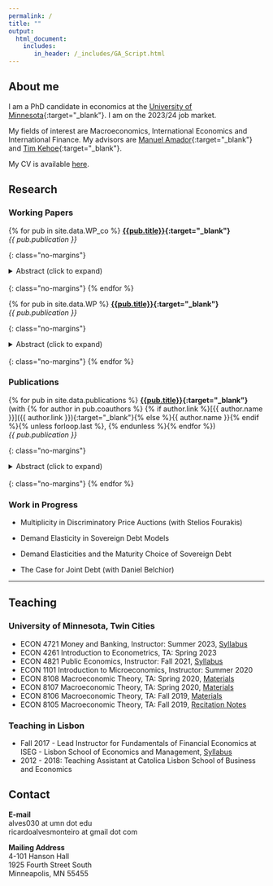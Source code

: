 ```yaml
---
permalink: /
title: ""
output: 
  html_document:
    includes:
       in_header: /_includes/GA_Script.html
---
```


## About me

I am a PhD candidate in economics at the [University of Minnesota](https://cla.umn.edu/economics){:target="_blank"}. I am on the 2023/24 job market.

My fields of interest are Macroeconomics, International Economics and International Finance. My advisors are [Manuel Amador](https://manuelamador.me){:target="_blank"} and [Tim Kehoe](http://users.econ.umn.edu/~tkehoe/){:target="_blank"}.

My CV is available [here](/assets/papers/CV_current.pdf).


## Research

### Working Papers

{% for pub in site.data.WP_co %}
  **[{{pub.title}}]({{pub.link}}){:target="_blank"}** \
  *{{ pub.publication }}*
  <!-- This applies apply the no-margins class to prev paragraph to remove margins -->
  {: class="no-margins"}
  <details>
      <summary>Abstract (click to expand)</summary>
      {{ pub.abstract }}
  </details>

  <!-- This creates line break to space out items; need the no-margins class also since this gets automatically wrapped with a <p> which by default has extra margins -->
  <br/>
  {: class="no-margins"}
{% endfor %}

{% for pub in site.data.WP %}
  **[{{pub.title}}]({{pub.link}}){:target="_blank"}** \
  *{{ pub.publication }}*
  <!-- This applies apply the no-margins class to prev paragraph to remove margins -->
  {: class="no-margins"}
  <details>
      <summary>Abstract (click to expand)</summary>
      {{ pub.abstract }}
  </details>

  <!-- This creates line break to space out items; need the no-margins class also since this gets automatically wrapped with a <p> which by default has extra margins -->
  <br/>
  {: class="no-margins"}
{% endfor %}

### Publications

{% for pub in site.data.publications %}
  **[{{pub.title}}]({{pub.link}}){:target="_blank"}** \
  (with {% for author in pub.coauthors %} {% if author.link %}[{{ author.name }}]({{ author.link }}){:target="_blank"}{% else %}{{ author.name }}{% endif %}{% unless forloop.last %}, {% endunless %}{% endfor %}) \
  *{{ pub.publication }}*
  <!-- This applies apply the no-margins class to prev paragraph to remove margins -->
  {: class="no-margins"}
  <details>
      <summary>Abstract (click to expand)</summary>
      {{ pub.abstract }}
  </details>

  <!-- This creates line break to space out items; need the no-margins class also since this gets automatically wrapped with a <p> which by default has extra margins -->
  <br/>
  {: class="no-margins"}
{% endfor %}

### Work in Progress

- Multiplicity in Discriminatory Price Auctions (with Stelios Fourakis)

- Demand Elasticity in Sovereign Debt Models

- Demand Elasticities and the Maturity Choice of Sovereign Debt

- The Case for Joint Debt (with Daniel Belchior)

---
## Teaching

### University of Minnesota, Twin Cities 
- ECON 4721 Money and Banking, Instructor: Summer 2023, [Syllabus](/assets/teaching/syllabus_4721.pdf)
- ECON 4261 Introduction to Econometrics, TA: Spring 2023
- ECON 4821 Public Economics, Instructor: Fall 2021, [Syllabus](/assets/teaching/syllabus_4821.pdf)
- ECON 1101 Introduction to Microeconomics, Instructor: Summer 2020
- ECON 8108 Macroeconomic Theory, TA: Spring 2020, [Materials](https://sites.google.com/view/ricardo-alves-monteiro/teaching/econ-8108?authuser=0) 
- ECON 8107 Macroeconomic Theory, TA: Spring 2020, [Materials](https://sites.google.com/view/ricardo-alves-monteiro/teaching/econ-8107?authuser=0)
- ECON 8106 Macroeconomic Theory, TA: Fall 2019, [Materials](https://sites.google.com/view/ricardo-alves-monteiro/teaching/econ-8106?authuser=0)
- ECON 8105 Macroeconomic Theory, TA: Fall 2019, [Recitation Notes](/assets/teaching/Notes_8105.pdf)

### Teaching in Lisbon
- Fall 2017 - Lead Instructor for Fundamentals of Financial Economics at ISEG - Lisbon School of Economics and Management, [Syllabus](/assets/teaching/syllabus_ISEG.pdf)
- 2012 - 2018: Teaching Assistant at Catolica Lisbon School of Business and Economics

## Contact

**E-mail** \
alves030 at umn dot edu \
ricardoalvesmonteiro  at gmail dot com

**Mailing Address** \
4-101 Hanson Hall \
1925 Fourth Street South \
Minneapolis, MN 55455
